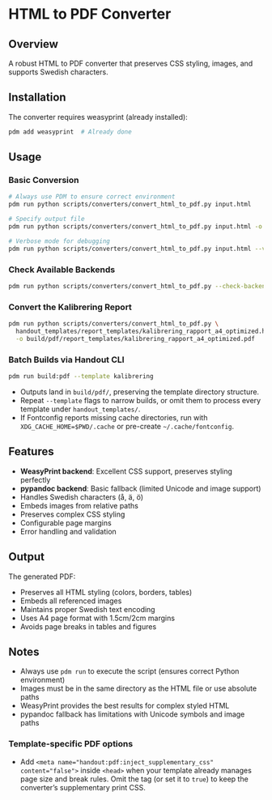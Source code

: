 # HTML to PDF Converter

## Overview
A robust HTML to PDF converter that preserves CSS styling, images, and supports Swedish characters.

## Installation
The converter requires weasyprint (already installed):
```bash
pdm add weasyprint  # Already done
```

## Usage

### Basic Conversion
```bash
# Always use PDM to ensure correct environment
pdm run python scripts/converters/convert_html_to_pdf.py input.html

# Specify output file
pdm run python scripts/converters/convert_html_to_pdf.py input.html -o output.pdf

# Verbose mode for debugging
pdm run python scripts/converters/convert_html_to_pdf.py input.html --verbose
```

### Check Available Backends
```bash
pdm run python scripts/converters/convert_html_to_pdf.py --check-backends
```

### Convert the Kalibrering Report
```bash
pdm run python scripts/converters/convert_html_to_pdf.py \
  handout_templates/report_templates/kalibrering_rapport_a4_optimized.html \
  -o build/pdf/report_templates/kalibrering_rapport_a4_optimized.pdf
```

### Batch Builds via Handout CLI
```bash
pdm run build:pdf --template kalibrering
```
- Outputs land in `build/pdf/`, preserving the template directory structure.
- Repeat `--template` flags to narrow builds, or omit them to process every template under `handout_templates/`.
- If Fontconfig reports missing cache directories, run with `XDG_CACHE_HOME=$PWD/.cache` or pre-create `~/.cache/fontconfig`.

## Features
- **WeasyPrint backend**: Excellent CSS support, preserves styling perfectly
- **pypandoc backend**: Basic fallback (limited Unicode and image support)
- Handles Swedish characters (å, ä, ö)
- Embeds images from relative paths
- Preserves complex CSS styling
- Configurable page margins
- Error handling and validation

## Output
The generated PDF:
- Preserves all HTML styling (colors, borders, tables)
- Embeds all referenced images
- Maintains proper Swedish text encoding
- Uses A4 page format with 1.5cm/2cm margins
- Avoids page breaks in tables and figures

## Notes
- Always use `pdm run` to execute the script (ensures correct Python environment)
- Images must be in the same directory as the HTML file or use absolute paths
- WeasyPrint provides the best results for complex styled HTML
- pypandoc fallback has limitations with Unicode symbols and image paths

### Template-specific PDF options
- Add `<meta name="handout:pdf:inject_supplementary_css" content="false">` inside `<head>` when your template already manages page size and break rules. Omit the tag (or set it to `true`) to keep the converter’s supplementary print CSS.
